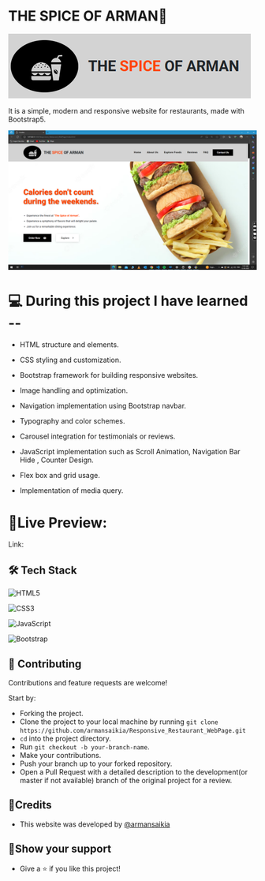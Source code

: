# THE SPICE OF ARMAN🍔

 ![Logo screenshot](./Images/Screenshot%20(2).png)



 It is a simple, modern and responsive website for restaurants, made with Bootstrap5.

![Application screenshot](./Images/Screenshot.png)



# 💻 During this project I have learned --

- HTML structure and elements.

- CSS styling and customization.

- Bootstrap framework for building responsive websites.

- Image handling and optimization.

- Navigation implementation using Bootstrap navbar.

- Typography and color schemes.

- Carousel integration for testimonials or reviews.

- JavaScript implementation such as Scroll Animation, Navigation Bar Hide , Counter Design.

- Flex box and grid usage.

- Implementation of media query.


# 🔴Live Preview:

Link: 


## 🛠️ Tech Stack
![HTML5](https://img.shields.io/badge/html5-%23E34F26.svg?style=for-the-badge&logo=html5&logoColor=white) 

![CSS3](https://img.shields.io/badge/css3-%231572B6.svg?style=for-the-badge&logo=css3&logoColor=white) 

![JavaScript](https://img.shields.io/badge/javascript-%23323330.svg?style=for-the-badge&logo=javascript&logoColor=%23F7DF1E) 

![Bootstrap](https://img.shields.io/badge/bootstrap-%238511FA.svg?style=for-the-badge&logo=bootstrap&logoColor=white)


## 🤝 Contributing

 Contributions and feature requests are welcome!

  Start by:

- Forking the project.
- Clone the project to your local machine by running `git clone https://github.com/armansaikia/Responsive_Restaurant_WebPage.git`
- `cd` into the project directory.
- Run `git checkout -b your-branch-name`.
- Make your contributions.
- Push your branch up to your forked repository.
- Open a Pull Request with a detailed description to the development(or master if not available) branch of the original project for a review.


## 🔻Credits
- This website was developed by [@armansaikia](https://github.com/armansaikia)


## 🔻Show your support

- Give a ⭐️ if you like this project!